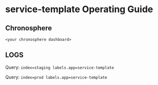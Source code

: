 # service-template Operating Guide

## Chronosphere

`<your chronosphere dashboard>`


## LOGS

Query: `index=staging labels.app=service-template`

Query: `index=prod labels.app=service-template`
